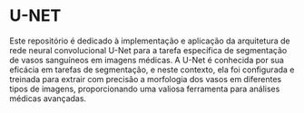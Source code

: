 # U-NET
Este repositório é dedicado à implementação e aplicação da arquitetura de rede neural convolucional U-Net para a tarefa específica de segmentação de vasos sanguíneos em imagens médicas. A U-Net é conhecida por sua eficácia em tarefas de segmentação, e neste contexto, ela foi configurada e treinada para extrair com precisão a morfologia dos vasos em diferentes tipos de imagens, proporcionando uma valiosa ferramenta para análises médicas avançadas.
